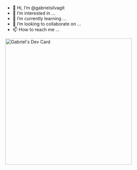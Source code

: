 - 👋 Hi, I’m @gabrielsilvagit
- 👀 I’m interested in ...
- 🌱 I’m currently learning ...
- 💞️ I’m looking to collaborate on ...
- 📫 How to reach me ...

<!---
gabrielsilvagit/gabrielsilvagit is a ✨ special ✨ repository because its `README.md` (this file) appears on your GitHub profile.
You can click the Preview link to take a look at your changes.
--->

<a href="https://app.daily.dev/gabps99"><img src="https://api.daily.dev/devcards/f4bd20f73f05496885553e33ae39107c.png?r=ip9" width="400" alt="Gabriel's Dev Card"/></a>
